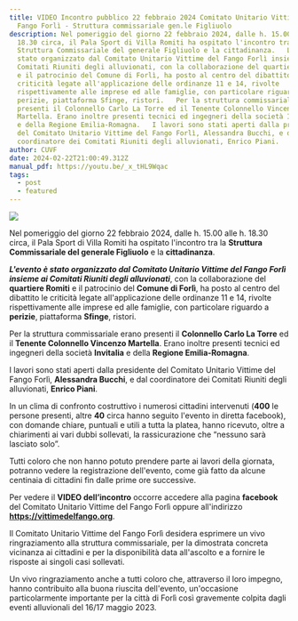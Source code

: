 ```yaml
---
title: VIDEO Incontro pubblico 22 febbraio 2024 Comitato Unitario Vittime del
  Fango Forlì - Struttura commissariale gen.le Figliuolo
description: Nel pomeriggio del giorno 22 febbraio 2024, dalle h. 15.00 alle h.
  18.30 circa, il Pala Sport di Villa Romiti ha ospitato l'incontro tra la
  Struttura Commissariale del generale Figliuolo e la cittadinanza.   L'evento è
  stato organizzato dal Comitato Unitario Vittime del Fango Forlì insieme ai
  Comitati Riuniti degli alluvionati, con la collaborazione del quartiere Romiti
  e il patrocinio del Comune di Forlì, ha posto al centro del dibattito le
  criticità legate all'applicazione delle ordinanze 11 e 14, rivolte
  rispettivamente alle imprese ed alle famiglie, con particolare riguardo a
  perizie, piattaforma Sfinge, ristori.   Per la struttura commissariale erano
  presenti il Colonnello Carlo La Torre ed il Tenente Colonnello Vincenzo
  Martella. Erano inoltre presenti tecnici ed ingegneri della società Invitalia
  e della Regione Emilia-Romagna.   I lavori sono stati aperti dalla presidente
  del Comitato Unitario Vittime del Fango Forlì, Alessandra Bucchi, e dal
  coordinatore dei Comitati Riuniti degli alluvionati, Enrico Piani.
author: CUVF
date: 2024-02-22T21:00:49.312Z
manual_pdf: https://youtu.be/_x_tHL9Wqac
tags:
  - post
  - featured
---
```

![](/static/img/miniatura_incontro_cuvf_02.jpg)

Nel pomeriggio del giorno 22 febbraio 2024, dalle h. 15.00 alle h. 18.30 circa, il Pala Sport di Villa Romiti ha ospitato l'incontro tra la **Struttura Commissariale del generale Figliuolo** e la **cittadinanza**.

***L'evento è stato organizzato dal Comitato Unitario Vittime del Fango Forlì insieme ai Comitati Riuniti degli alluvionati***, con la collaborazione del **quartiere Romiti** e il patrocinio del **Comune di Forlì**, ha posto al centro del dibattito le criticità legate all'applicazione delle ordinanze 11 e 14, rivolte rispettivamente alle imprese ed alle famiglie, con particolare riguardo a **perizie**, piattaforma **Sfinge**, ristori.

Per la struttura commissariale erano presenti il **Colonnello Carlo La Torre** ed il **Tenente Colonnello Vincenzo Martella**. Erano inoltre presenti tecnici ed ingegneri della società **Invitalia** e della **Regione Emilia-Romagna**.

I lavori sono stati aperti dalla presidente del Comitato Unitario Vittime del Fango Forlì, **Alessandra Bucchi**, e dal coordinatore dei Comitati Riuniti degli alluvionati, **Enrico Piani**.

In un clima di confronto costruttivo i numerosi cittadini intervenuti (**400** le persone presenti, altre **40** circa hanno seguito l'evento in diretta facebook), con domande chiare, puntuali e utili a tutta la platea, hanno ricevuto, oltre a chiarimenti ai vari dubbi sollevati, la rassicurazione che “nessuno sarà lasciato solo”.

Tutti coloro che non hanno potuto prendere parte ai lavori della giornata, potranno vedere la registrazione dell'evento, come già fatto da alcune centinaia di cittadini fin dalle prime ore successive. 

Per vedere il **VIDEO dell’incontro** occorre accedere alla pagina **facebook** del Comitato Unitario Vittime del Fango Forlì oppure all'indirizzo **https://vittimedelfango.org**. 

Il Comitato Unitario Vittime del Fango Forlì desidera esprimere un vivo ringraziamento alla struttura commissariale, per la dimostrata concreta vicinanza ai cittadini e per la disponibilità data all'ascolto e a fornire le risposte ai singoli casi sollevati. 

Un vivo ringraziamento anche a tutti coloro che, attraverso il loro impegno, hanno contribuito alla buona riuscita dell'evento, un'occasione particolarmente importante per la città di Forlì così gravemente colpita dagli eventi alluvionali del 16/17 maggio 2023.